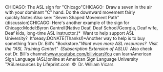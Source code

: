 CHICAGO: 
		The ASL sign for "Chicago"CHICAGO:  Draw a seven in the air with your dominant "C" hand. 
	Do the downward movement fairly quickly.Notes:Also see: "Seven Shaped Movement Path" (discussion)CHICAGO: Here's another example of the sign for Chicago:Model:Byron Cantrell(Native Deaf, Deaf School/Georgia, Deaf 
			wife, Deaf kids, long-time ASL instructor.)* 
Want to help support ASL University?  It'seasy:DONATE(Thanks!)*Another way to help is to buy something from Dr. Bill's "Bookstore."*Want even more ASL resources?  Visit the "ASL Training Center!"  (Subscription 
Extension of ASLU)*  Also check out Dr. Bill's channel:www.youtube.com/billvicarsYou can learnAmerican Sign Language (ASL)online at American Sign Language University ™ASLresources by Lifeprint.com  ©  Dr. William Vicars